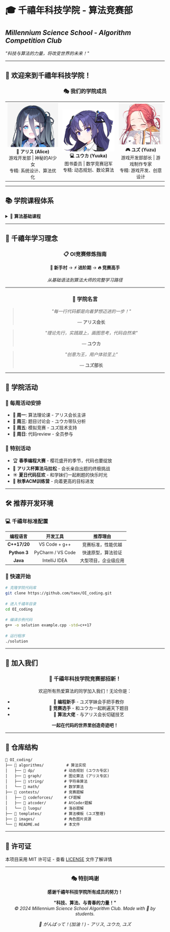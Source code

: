 # 🎓 千禧年科技学院 - 算法竞赛部
## *Millennium Science School - Algorithm Competition Club*

*"科技与算法的力量，将改变世界的未来！"*

---

## 🌸 欢迎来到千禧年科技学院！

<div align="center">

### 🎭 我们的学院成员

<table>
<tr>
  <td align="center">
    <img src="./images/characters/alice.png" width="300" alt="アリス (Alice)" />
    <br><strong>🤖 アリス (Alice)</strong>
    <br>游戏开发部 | 神秘的AI少女
    <br>专精: 系统设计、算法优化
  </td>
  <td align="center">
    <img src="./images/characters/yuuka.png" width="300" alt="ユウカ (Yuuka)" />
    <br><strong>💻 ユウカ (Yuuka)</strong>
    <br>图书委员 | 数学竞赛冠军  
    <br>专精: 动态规划、数论算法
  </td>
  <td align="center">
    <img src="./images/characters/yuzu.png" width="250" alt="ユズ (Yuzu)" />
    <br><strong>🎮 ユズ (Yuzu)</strong>
    <br>游戏开发部部长 | 游戏制作专家
    <br>专精: 游戏开发、创意设计
  </td>
</tr>
</table>

</div>

---

## 📚 学院课程体系

<details>
<summary>📖 <strong>算法基础课程</strong></summary>

### 🔵 数据结构学科
- **🌟 线性结构**: 数组、链表、栈、队列
- **🌸 树形结构**: 二叉树、AVL树、红黑树、线段树
- **💫 图论算法**: BFS、DFS、最短路径、最小生成树
- **✨ 高级数据结构**: 并查集、字典树、后缀数组

### 🔵 算法设计学科  
- **💝 动态规划**: 背包问题、LIS、LCS、区间DP
- **🎈 贪心算法**: 活动选择、哈夫曼编码
- **🌺 分治算法**: 归并排序、快速幂、FFT
- **🎭 字符串算法**: KMP、AC自动机、后缀自动机

</details>

---

## 🎨 千禧年学习理念

<div align="center">

### 📋 OI竞赛修炼指南

**🌱 新手村** → **⚡ 进阶期** → **🔥 竞赛高手**

*从基础语法到算法大师的完整学习路径*

---

### 🎪 学院名言

> *"每一行代码都是向着梦想迈进的一步！"* 
> 
> — **アリス会长**

> *"理论先行，实践跟上，画图思考，代码自然来"* 
> 
> — **ユウカ**

> *"创意为王，用户体验至上"* 
> 
> — **ユズ部长**

</div>

---

## 🎪 学院活动

### 📅 每周活动安排
- **🌟 周一**: 算法理论课 - アリス会长主讲
- **💝 周三**: 题目讨论会 - ユウカ带队分析
- **🎈 周五**: 模拟竞赛 - ユズ技术支持
- **🌸 周日**: 代码review - 全员参与

### 🎊 特别活动
- 🏆 **春季编程大赛** - 樱花盛开的季节，代码也要绽放
- 🌸 **アリス杯算法马拉松** - 会长亲自出题的终极挑战
- ☀️ **夏日代码狂欢** - 和学妹们一起刷题的快乐时光
- 🍂 **秋季ACM训练营** - 向着更高的目标进发

---

## 🛠️ 推荐开发环境

### 💻 千禧年标准配置

| **编程语言** | **开发工具** | **推荐理由** |
|:---:|:---:|:---:|
| **C++17/20** | VS Code + g++ | 竞赛标准，性能优越 |
| **Python 3** | PyCharm / VS Code | 快速原型，算法验证 |
| **Java** | IntelliJ IDEA | 大型项目，企业级应用 |

### 🎯 快速开始

```bash
# 克隆学院代码库
git clone https://github.com/taox/OI_coding.git

# 进入千禧年目录  
cd OI_coding

# 编译示例代码
g++ -o solution example.cpp -std=c++17

# 运行程序
./solution
```

---

## 🤝 加入我们

<div align="center">

### 🌟 千禧年科技学院竞赛部招新！

欢迎所有热爱算法的同学加入我们！无论你是：
- 🌸 **编程新手** - ユズ学妹会手把手教你
- 🎯 **竞赛选手** - 和ユウカ一起刷遍天下题目  
- 💫 **算法大佬** - 与アリス会长切磋技艺

**一起在代码的世界里创造奇迹吧！**

</div>

---

## 📂 仓库结构

```
📁 OI_coding/
├── 📁 algorithms/          # 算法实现
│   ├── 📁 dp/             # 动态规划 (ユウカ专区)
│   ├── 📁 graph/          # 图论算法 (アリス专区) 
│   ├── 📁 string/         # 字符串算法
│   └── 📁 math/           # 数学算法
├── 📁 contests/           # 竞赛题解
│   ├── 📁 codeforces/     # CF题解
│   ├── 📁 atcoder/        # AtCoder题解  
│   └── 📁 luogu/          # 洛谷题解
├── 📁 templates/          # 算法模板 (ユズ整理)
├── 📁 images/             # 角色图片资源
└── 📄 README.md           # 本文件
```

---

## 📜 许可证

本项目采用 MIT 许可证 - 查看 [LICENSE](LICENSE) 文件了解详情

---

<div align="center">

### 🎭 特别鸣谢

**感谢千禧年科技学院所有成员的努力！**

**"科技、算法、与青春的力量！"**  
*© 2024 Millennium Science School Algorithm Club. Made with 💙 by students.*

*🌸 がんばって！(加油！) - アリス, ユウカ, ユズ*

</div>